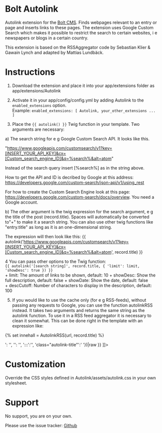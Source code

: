 Bolt Autolink
=======================

Autolink extension for the [Bolt CMS](http://www.bolt.cm). Finds  webpages relevant to an entry or page and inserts links to these pages. The extension uses Google Custom Search which makes it possible to restrict the search to certain websites, i e newspapers or blogs in a certain country.

This extension is based on the RSSAggregator code by Sebastian Klier & Gawain Lynch and adapted by Mattias Lundbäck.

Instructions
=======================

1. Download the extension and place it into your app/extensions folder as app/extensions/Autolink

2. Activate it in your app/config/config.yml by adding Autolink to the `enabled_extensions` option.  
Example: `enabled_extensions: [ Autolink, your_other_extensions ... ]`

3. Place the `{{ autolink() }}` Twig function in your template. Two arguments are necessary:

a) The search string for e g Google Custom Search API. It looks like this.

"https://www.googleapis.com/customsearch/v1?key=[INSERT_YOUR_API_KEY]&cx=[Custom_search_engine_ID]&q=%search%&alt=atom"

Instead of the search query insert [%search%] as in the string above. 

How to get the API and ID is decribed by Google at this address: https://developers.google.com/custom-search/json-api/v1/using_rest

For how to create the Custom Search Engine look at this page: https://developers.google.com/custom-search/docs/overview. You need a Google account.

b) The other argument is the twig expression for the search argument, e g the title of the post (record.title). Spaces will automatically be converted to"+" to make it a search string. You can also use other twig functions like "entry.title" as long as it is an one-dimensional string.

The expression will then look like this: {{ autolink('https://www.googleapis.com/customsearch/v1?key=[INSERT_YOUR_API_KEY]&cx=[Custom_search_engine_ID]&q=%search%&alt=atom', record.title) }}

4 You can pass other options to the Twig function:  
`{{ autolink('[search string]', record.title, { 'limit': limit, 'showDesc': true }) }}`  
	+ limit: The amount of links to be shown, default: 10
	+ showDesc: Show the full description, default: false
	+ showDate: Show the date, default: false  
	+ descCutoff: Number of characters to display in the description, default: 100

5. If you would like to use the cache only (for e g RSS-feeds), without passing any requests to Google, you can use the function autolinkRSS instead. It takes two arguments and returns the same string as the autolink function. To use it in a RSS feed aggregator it is necessary to clean it somewhat. This can be done right in the template with an expression like:

{% set innehall = AutolinkRSS(url, record.title) %} 
<![CDATA[ {{ innehall|replace({'<div class="autolink">': '', '</div>': '', ':::':'', 'class="autolink-title"':' '})|raw }} ]]>

Customization
=======================

Override the CSS styles defined in Autolink/assets/autolink.css in your own stylesheet.

Support
=======================

No support, you are on your own.

Please use the issue tracker: [Github](http://github.com/sekl/bolt-autolink/issues)
